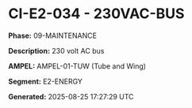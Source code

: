 # CI-E2-034 - 230VAC-BUS

**Phase:** 09-MAINTENANCE

**Description:** 230 volt AC bus

**AMPEL:** AMPEL-01-TUW (Tube and Wing)

**Segment:** E2-ENERGY

**Generated:** 2025-08-25 17:27:29 UTC
